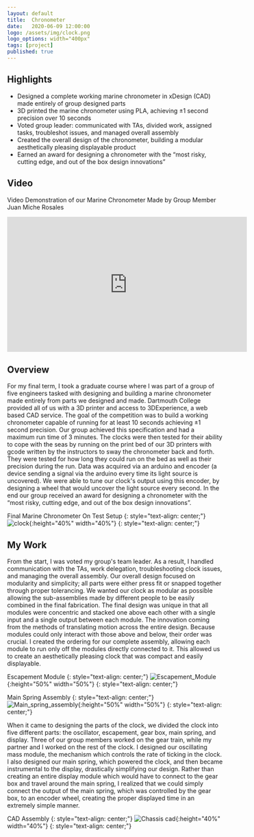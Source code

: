 ```yaml
---
layout: default
title:  Chronometer
date:   2020-06-09 12:00:00
logo: /assets/img/clock.png
logo_options: width="400px"
tags: [project]
published: true
---
```


## Highlights
- Designed a complete working marine chronometer in xDesign (CAD) made entirely of group designed parts
- 3D printed the marine chronometer using PLA, achieving ±1 second precision over 10 seconds
- Voted group leader: communicated with TAs, divided work, assigned tasks, troubleshot issues, and managed overall assembly
- Created the overall design of the chronometer, building a modular aesthetically pleasing displayable product
- Earned an award for designing a chronometer with the “most risky, cutting edge, and out of the box design innovations”

## Video
Video Demonstration of our Marine Chronometer Made by Group Member Juan Miche Rosales
<iframe width="560" height="315" src="https://www.youtube.com/embed/WmkQ7Sj34JA" frameborder="0" allow="accelerometer; autoplay; encrypted-media; gyroscope; picture-in-picture" allowfullscreen></iframe>

## Overview
For my final term, I took a graduate course where I was part of a group of five engineers tasked with designing and building
a marine chronometer made entirely from parts we designed and made. Dartmouth College provided all of us with a 3D printer and access to 3DExperience, a
web based CAD service. The goal of the competition was to build a working chronometer capable of running for at least 10 seconds achieving ±1 second precision. Our group achieved this specification and had a maximum run time of 3 minutes.
The clocks were then tested for their ability to cope with the seas by running on the print 
bed of our 3D printers with gcode written by the instructors to sway the chronometer back and forth. They were tested for
how long they could run on the bed as well as their precision during the run. Data was acquired via an arduino and encoder 
(a device sending a signal via the arduino every time its light source is uncovered). We were able to tune our clock's output using this encoder, by designing a wheel that would uncover the light source every second. In the end our group received an award
for designing a chronometer with the “most risky, cutting edge, and out of the box design innovations”.


Final Marine Chronometer On Test Setup
{: style="text-align: center;"}
![clock](/assets/img/clock.png){:height="40%" width="40%"}
{: style="text-align: center;"}

## My Work
From the start, I was voted my group's team leader. As a result, I handled communication with the TAs,
work delegation, troubleshooting clock issues, and managing the overall assembly. Our overall design focused on modularity
and simplicity; all parts were either press fit or snapped together through proper tolerancing. We wanted our clock as modular as possible allowing the sub-assemblies made by different people to be easily combined in the final fabrication.
The final design was unique in that all modules were concentric and stacked one above each other with a single input and
a single output between each module. The innovation coming from the methods of translating motion across the entire design. 
Because modules could only interact with those above and below, their order was crucial. I created the ordering for our complete assembly, allowing each module to run only off the modules directly connected to it. This allowed us to create an 
aesthetically pleasing clock that was compact and easily displayable.

Escapement Module
{: style="text-align: center;"}
![Escapement_Module](/assets/img/oscillator.png){:height="50%" width="50%"}
{: style="text-align: center;"}

Main Spring Assembly
{: style="text-align: center;"}
![Main_spring_assembly](/assets/img/spring.png){:height="50%" width="50%"}
{: style="text-align: center;"}

When it came to designing the parts of the clock, we divided the clock into five different parts: the oscillator, 
escapement, gear box, main spring, and display. Three of our group members worked on the gear train, while my partner and I worked on the rest of the clock. 
I designed our oscillating mass module, the mechanism which controls the rate of ticking in the clock. I also designed our 
main spring, which powered the clock, and then became instrumental to the display, drastically simplifying our design. Rather than creating an entire display module which would have to connect to the gear box and travel around the main spring,
I realized that we could simply connect the output of the main spring, which was controlled by the gear box,
to an encoder wheel, creating the proper displayed time in an extremely simple manner. 

CAD Assembly
{: style="text-align: center;"}
![Chassis cad](/assets/img/assembly.png){:height="40%" width="40%"}
{: style="text-align: center;"}

